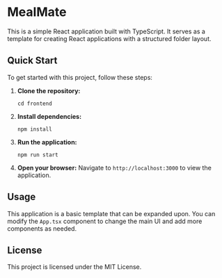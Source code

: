 # MealMate

This is a simple React application built with TypeScript. It serves as a template for creating React applications with a structured folder layout.

## Quick Start

To get started with this project, follow these steps:

1. **Clone the repository:**
   ```
   cd frontend
   ```

2. **Install dependencies:**
   ```
   npm install
   ```

3. **Run the application:**
   ```
   npm run start
   ```

4. **Open your browser:**
   Navigate to `http://localhost:3000` to view the application.

## Usage

This application is a basic template that can be expanded upon. You can modify the `App.tsx` component to change the main UI and add more components as needed.

## License

This project is licensed under the MIT License.
